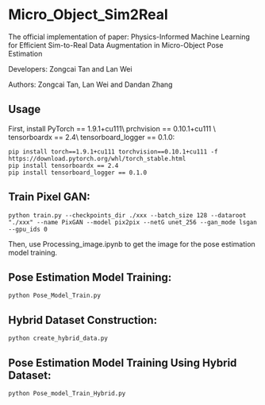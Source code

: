 # Micro_Object_Sim2Real
The official implementation of paper: Physics-Informed Machine Learning for Efficient Sim-to-Real Data Augmentation in Micro-Object Pose Estimation

Developers: Zongcai Tan and Lan Wei

Authors: Zongcai Tan, Lan Wei and Dandan Zhang

## Usage

First, install PyTorch == 1.9.1+cu111\\
prchvision == 0.10.1+cu111 \\
tensorboardx == 2.4\\
tensorboard_logger == 0.1.0:
```
pip install torch==1.9.1+cu111 torchvision==0.10.1+cu111 -f https://download.pytorch.org/whl/torch_stable.html
pip install tensorboardx == 2.4
pip install tensorboard_logger == 0.1.0
```

##  Train Pixel GAN:
```
python train.py --checkpoints_dir ./xxx --batch_size 128 --dataroot "./xxx" --name PixGAN --model pix2pix --netG unet_256 --gan_mode lsgan --gpu_ids 0
```
Then, use Processing_image.ipynb to get the image for the pose estimation model training.


## Pose Estimation Model Training:
```
python Pose_Model_Train.py
```

## Hybrid Dataset Construction:
```
python create_hybrid_data.py
```

## Pose Estimation Model Training Using Hybrid Dataset:
```
python Pose_model_Train_Hybrid.py
```
